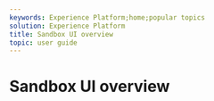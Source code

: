 ```yaml
---
keywords: Experience Platform;home;popular topics
solution: Experience Platform
title: Sandbox UI overview
topic: user guide
---
```


# Sandbox UI overview